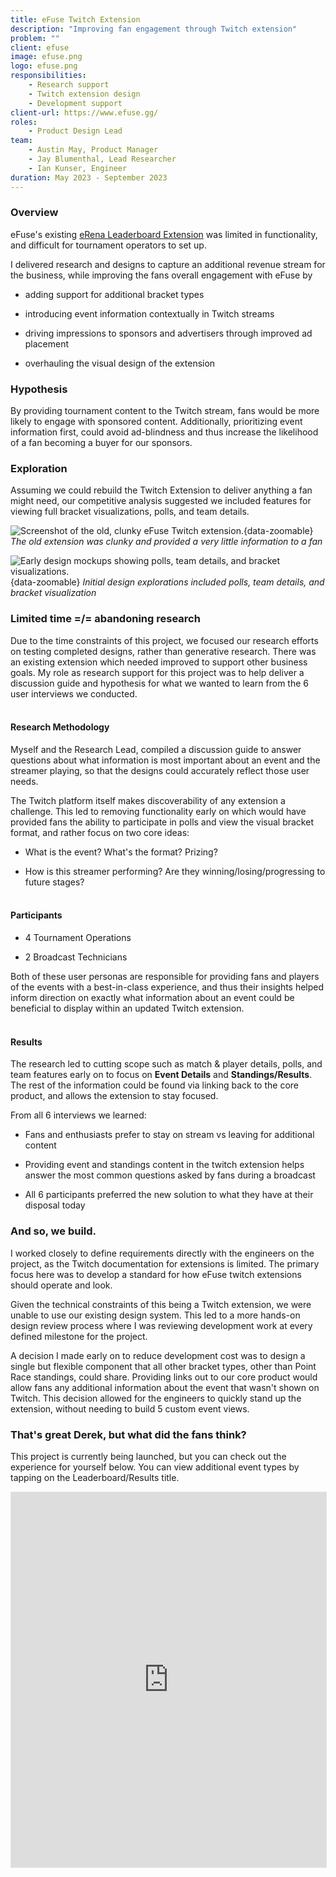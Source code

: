```yaml
---
title: eFuse Twitch Extension
description: "Improving fan engagement through Twitch extension"
problem: ""
client: efuse
image: efuse.png
logo: efuse.png
responsibilities:
    - Research support
    - Twitch extension design
    - Development support    
client-url: https://www.efuse.gg/
roles: 
    - Product Design Lead
team:
    - Austin May, Product Manager
    - Jay Blumenthal, Lead Researcher
    - Ian Kunser, Engineer
duration: May 2023 - September 2023
---
```

<section>

### Overview
eFuse's existing [eRena Leaderboard Extension](https://dashboard.twitch.tv/extensions/7n05t3351hle0tx07a4uejyjmk8aay-1.4.6) was limited in functionality, and difficult for tournament operators to set up. 

I delivered research and designs to capture an additional revenue stream for the business, while improving the fans overall engagement with eFuse by
- adding support for additional bracket types

- introducing event information contextually in Twitch streams

- driving impressions to sponsors and advertisers through improved ad placement

- overhauling the visual design of the extension
</section>

<section>

### Hypothesis
By providing tournament content to the Twitch stream, fans would be more likely to engage with sponsored content. Additionally, prioritizing event information first, could avoid ad-blindness and thus increase the likelihood of a fan becoming a buyer for our sponsors.
</section>
<section>

### Exploration
Assuming we could rebuild the Twitch Extension to deliver anything a fan might need, our competitive analysis suggested we included features for viewing full bracket visualizations, polls, and team details. 

![Screenshot of the old, clunky eFuse Twitch extension.](/assets/projects/efuse/old-extension.png){data-zoomable}
*The old extension was clunky and provided a very little information to a fan* 

![Early design mockups showing polls, team details, and bracket visualizations.](/assets/projects/efuse/efuse-old-mocks.png){data-zoomable}
*Initial design explorations included polls, team details, and bracket visualization*
</section>
<section>

### Limited time =/= abandoning research
Due to the time constraints of this project, we focused our research efforts on testing completed designs, rather than generative research. There was an existing extension which needed improved to support other business goals. My role as research support for this project was to help deliver a discussion guide and hypothesis for what we wanted to learn from the 6 user interviews we conducted. 
<br/><br/>

#### Research Methodology
Myself and the Research Lead, compiled a discussion guide to answer questions about what information is most important about an event and the streamer playing, so that the designs could accurately reflect those user needs. 

The Twitch platform itself makes discoverability of any extension a challenge. This led to removing functionality early on which would have provided fans the ability to participate in polls and view the visual bracket format, and rather focus on two core ideas: 
- What is the event? What's the format? Prizing?

- How is this streamer performing? Are they winning/losing/progressing to future stages?
<br/><br/>

#### Participants
- 4 Tournament Operations

- 2 Broadcast Technicians

Both of these user personas are responsible for providing fans and players of the events with a best-in-class experience, and thus their insights helped inform direction on exactly what information about an event could be beneficial to display within an updated Twitch extension.
<br/><br/>

#### Results
The research led to cutting scope such as match & player details, polls, and team features early on to focus on **Event Details** and **Standings/Results**. The rest of the information could be found via linking back to the core product, and allows the extension to stay focused.

From all 6 interviews we learned:
- Fans and enthusiasts prefer to stay on stream vs leaving for additional content

- Providing event and standings content in the twitch extension helps answer the most common questions asked by fans during a broadcast

- All 6 participants preferred the new solution to what they have at their disposal today
</section>
<section>

### And so, we build.
I worked closely to define requirements directly with the engineers on the project, as the Twitch documentation for extensions is limited. The primary focus here was to develop a standard for how eFuse twitch extensions should operate and look. 

Given the technical constraints of this being a Twitch extension, we were unable to use our existing design system. This led to a more hands-on design review process where I was reviewing development work at every defined milestone for the project.

A decision I made early on to reduce development cost was to design a single but flexible component that all other bracket types, other than Point Race standings, could share. Providing links out to our core product would allow fans any additional information about the event that wasn't shown on Twitch. This decision allowed for the engineers to quickly stand up the extension, without needing to build 5 custom event views.
</section>
<section>

### That's great Derek, but what did the fans think?
This project is currently being launched, but you can check out the experience for yourself below. You can view additional event types by tapping on the Leaderboard/Results title.
<iframe title="eFuse Twitch Extension Figma Prototype" style="border: 1px solid rgba(0, 0, 0, 0.1);" width="100%" height="600" src="https://www.figma.com/embed?embed_host=share&url=https%3A%2F%2Fwww.figma.com%2Fproto%2FmauJERpc2w2i6EteeTsLd0%2FTwitch-Extension%3Fpage-id%3D226%253A143151%26type%3Ddesign%26node-id%3D226-157507%26viewport%3D401%252C-120%252C0.05%26t%3Dx4POUBsirglu2NmA-1%26scaling%3Dmin-zoom%26starting-point-node-id%3D226%253A157507%26mode%3Ddesign" allowfullscreen></iframe>
</section>